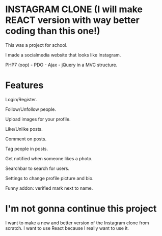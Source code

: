 # INSTAGRAM CLONE (I will make REACT version with way better coding than this one!)

This was a project for school.

I made a socialmedia website that looks like Instagram.


PHP7 (oop) - PDO - Ajax - jQuery in a MVC structure.

# Features
Login/Register.

Follow/Unfollow people.

Upload images for your profile.

Like/Unlike posts.

Comment on posts.

Tag people in posts.

Get notified when someone likes a photo.

Searchbar to search for users.

Settings to change profile picture and bio.

Funny addon: verified mark next to name.

# I'm not gonna continue this project
I want to make a new and better version of the Instagram clone from scratch.
I want to use React because I really want to use it.





